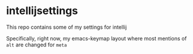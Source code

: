 # intellijsettings
This repo contains some of my settings for intellij

Specifically, right now, my emacs-keymap layout where most mentions of `alt` are changed for `meta`
